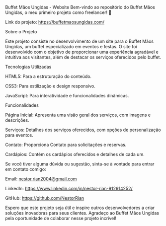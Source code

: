 Buffet Mãos Ungidas - Website
Bem-vindo ao repositório do Buffet Mãos Ungidas, o meu primeiro projeto como freelancer! 🎉


Link do projeto: https://buffetmaosungidas.com/

Sobre o Projeto


Este projeto consiste no desenvolvimento de um site para o Buffet Mãos Ungidas, um buffet especializado em eventos e festas. O site foi desenvolvido com o objetivo de proporcionar uma experiência agradável e intuitiva aos visitantes, além de destacar os serviços oferecidos pelo buffet.

Tecnologias Utilizadas


HTML5: Para a estruturação do conteúdo.

CSS3: Para estilização e design responsivo.

JavaScript: Para interatividade e funcionalidades dinâmicas.

Funcionalidades


Página Inicial: Apresenta uma visão geral dos serviços, com imagens e descrições.

Serviços: Detalhes dos serviços oferecidos, com opções de personalização para eventos.

Contato: Proporciona Contato para solicitações e reservas.

Cardápios: Contém os cardápios oferecidos e detalhes de cada um.



Se você tiver alguma dúvida ou sugestão, sinta-se à vontade para entrar em contato comigo:

Email: nestor.rian2004@gmail.com

LinkedIn: https://www.linkedin.com/in/nestor-rian-912914252/

GitHub: https://github.com/NestorRian

Espero que este projeto seja útil e inspire outros desenvolvedores a criar soluções inovadoras para seus clientes. Agradeço ao Buffet Mãos Ungidas pela oportunidade de colaborar nesse projeto incrível!

